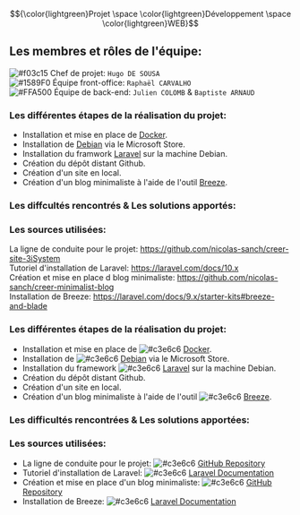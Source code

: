 $${\color{lightgreen}Projet \space \color{lightgreen}Développement \space \color{lightgreen}WEB}$$

## Les membres et rôles de l'équipe:

![#f03c15](https://via.placeholder.com/15/f03c15/000000?text=+) Chef de projet:  `Hugo DE SOUSA`  
![#1589F0](https://via.placeholder.com/15/1589F0/000000?text=+) Équipe front-office:  `Raphaël CARVALHO`  
![#FFA500](https://via.placeholder.com/15/FFA500/000000?text=+) Équipe de back-end:  `Julien COLOMB` &  `Baptiste ARNAUD`  

### Les différentes étapes de la réalisation du projet:
- Installation et mise en place de [Docker](https://www.docker.com).
- Installation de [Debian](https://apps.microsoft.com/detail/9MSVKQC78PK6?hl=fr-fr&gl=FR) via le Microsoft Store.
- Installation du framwork [Laravel](https://laravel.com) sur la machine Debian.
- Création du dépôt distant Github.
- Création d'un site en local.
- Création d'un blog minimaliste à l'aide de l'outil [Breeze](https://laravel.com/docs/9.x/starter-kits#breeze-and-blade).

### Les diffcultés rencontrés & Les solutions apportés:

### Les sources utilisées:
La ligne de conduite pour le projet: https://github.com/nicolas-sanch/creer-site-3iSystem  
Tutoriel d'installation de Laravel: https://laravel.com/docs/10.x  
Création et mise en place d blog minimaliste: https://github.com/nicolas-sanch/creer-minimalist-blog  
Installation de Breeze: https://laravel.com/docs/9.x/starter-kits#breeze-and-blade  

### Les différentes étapes de la réalisation du projet:
- Installation et mise en place de ![#c3e6c6](https://via.placeholder.com/15/c3e6c6/000000?text=+) [Docker](https://www.docker.com).
- Installation de ![#c3e6c6](https://via.placeholder.com/15/c3e6c6/000000?text=+) [Debian](https://apps.microsoft.com/detail/9MSVKQC78PK6?hl=fr-fr&gl=FR) via le Microsoft Store.
- Installation du framework ![#c3e6c6](https://via.placeholder.com/15/c3e6c6/000000?text=+) [Laravel](https://laravel.com) sur la machine Debian.
- Création du dépôt distant Github.
- Création d'un site en local.
- Création d'un blog minimaliste à l'aide de l'outil ![#c3e6c6](https://via.placeholder.com/15/c3e6c6/000000?text=+) [Breeze](https://laravel.com/docs/9.x/starter-kits#breeze-and-blade).

### Les difficultés rencontrées & Les solutions apportées:

### Les sources utilisées:
- La ligne de conduite pour le projet: ![#c3e6c6](https://via.placeholder.com/15/c3e6c6/000000?text=+) [GitHub Repository](https://github.com/nicolas-sanch/creer-site-3iSystem)
- Tutoriel d'installation de Laravel: ![#c3e6c6](https://via.placeholder.com/15/c3e6c6/000000?text=+) [Laravel Documentation](https://laravel.com/docs/10.x)
- Création et mise en place d'un blog minimaliste: ![#c3e6c6](https://via.placeholder.com/15/c3e6c6/000000?text=+) [GitHub Repository](https://github.com/nicolas-sanch/creer-minimalist-blog)
- Installation de Breeze: ![#c3e6c6](https://via.placeholder.com/15/c3e6c6/000000?text=+) [Laravel Documentation](https://laravel.com/docs/9.x/starter-kits#breeze-and-blade)
